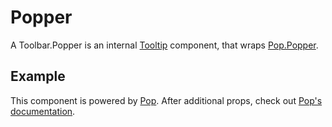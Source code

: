 # Popper

A Toolbar.Popper is an internal [Tooltip](./Tooltip.md) component, that wraps [Pop.Popper](../Pop/docs/Popper).

## Example

This component is powered by [Pop](../Pop). After additional props, check out [Pop's documentation](../Pop).
